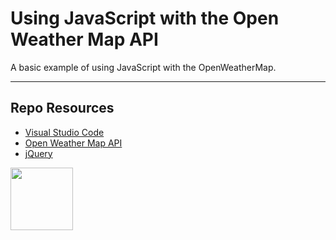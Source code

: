 # Using JavaScript with the Open Weather Map API

A basic example of using JavaScript with the OpenWeatherMap.

***

## Repo Resources

* [Visual Studio Code](https://code.visualstudio.com/) 
* [Open Weather Map API](https://openweathermap.org/api)
* [jQuery](https://jquery.com/)

<a href="https://codeadam.ca">
<img src="https://codeadam.ca/images/code-block.png" width="100">
</a>
